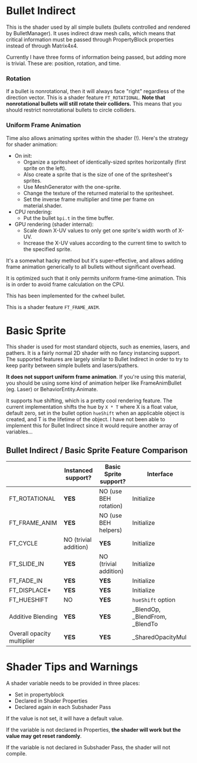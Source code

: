# Bullet Indirect

This is the shader used by all simple bullets (bullets controlled and rendered by BulletManager). It uses indirect draw mesh calls, which means that critical information must be passed through PropertyBlock properties instead of through Matrix4x4. 

Currently I have three forms of information being passed, but adding more is trivial. These are: position, rotation, and time. 

### Rotation

If a bullet is nonrotational, then it will always face "right" regardless of the direction vector. This is a shader feature `FT_ROTATIONAL`. **Note that nonrotational bullets will still rotate their colliders.** This means that you should restrict nonrotational bullets to circle colliders. 

### Uniform Frame Animation

Time also allows animating sprites within the shader (!). Here's the strategy for shader animation:

- On init:
  - Organize a spritesheet of identically-sized sprites horizontally (first sprite on the left).
  - Also create a sprite that is the size of one of the spritesheet's sprites. 
  - Use MeshGenerator with the one-sprite. 
  - Change the texture of the returned material to the spritesheet.
  - Set the inverse frame multiplier and time per frame on material.shader.
- CPU rendering:
  - Put the bullet `bpi.t` in the time buffer.
- GPU rendering (shader internal):
  - Scale down X-UV values to only get one sprite's width worth of X-UV.
  - Increase the X-UV values according to the current time to switch to the specified sprite.

It's a somewhat hacky method but it's super-effective, and allows adding frame animation generically to all bullets without significant overhead. 

It is optimized such that it only permits uniform frame-time animation. This is in order to avoid frame calculation on the CPU.

This has been implemented for the cwheel bullet.

This is a shader feature `FT_FRAME_ANIM`. 

# Basic Sprite

This shader is used for most standard objects, such as enemies, lasers, and pathers. It is a fairly normal 2D shader with no fancy instancing support. The supported features are largely similar to Bullet Indirect in order to try to keep parity between simple bullets and lasers/pathers.

**It does not support uniform frame animation**. If you're using this material, you should be using some kind of animation helper like FrameAnimBullet (eg. Laser) or BehaviorEntity.Animate. 

It supports hue shifting, which is a pretty cool rendering feature. The current implementation shifts the hue by `X * T` where X is a float value, default zero, set in the bullet option `hueShift` when an applicable object is created, and T is the lifetime of the object. I have not been able to implement this for Bullet Indirect since it would require another array of variables...

## Bullet Indirect / Basic Sprite Feature Comparison

|                            | Instanced support?    | Basic Sprite support? | Interface                      |
| -------------------------- | --------------------- | --------------------- | ------------------------------ |
| FT_ROTATIONAL              | **YES**               | NO (use BEH rotation) | Initialize                     |
| FT_FRAME_ANIM              | **YES**               | NO (use BEH helpers)  | Initialize                     |
| FT_CYCLE                   | NO (trivial addition) | **YES**               | Initialize                     |
| FT_SLIDE_IN                | **YES**               | NO (trivial addition) | Initialize                     |
| FT_FADE_IN                 | **YES**               | **YES**               | Initialize                     |
| FT_DISPLACE*               | **YES**               | **YES**               | Initialize                     |
| FT_HUESHIFT                | NO                    | **YES**               | `hueShift` option              |
| Additive Blending          | **YES**               | **YES**               | _BlendOp, _BlendFrom, _BlendTo |
| Overall opacity multiplier | **YES**               | **YES**               | _SharedOpacityMul              |

# Shader Tips and Warnings

A shader variable needs to be provided in three places:

- Set in propertyblock
- Declared in Shader Properties
- Declared again in each Subshader Pass

If the value is not set, it will have a default value.

If the variable is not declared in Properties, **the shader will work but the value may get reset randomly**.

If the variable is not declared in Subshader Pass, the shader will not compile.